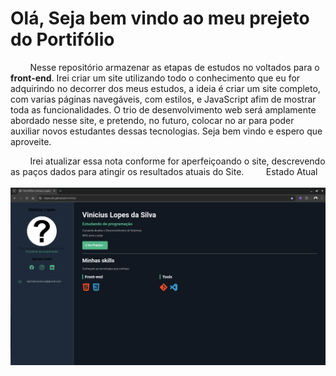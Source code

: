 # Olá, Seja bem vindo ao meu prejeto do Portifólio


&nbsp;&nbsp;&nbsp;&nbsp;&nbsp;&nbsp;&nbsp;&nbsp;Nesse repositório armazenar as etapas de estudos no voltados para o **front-end**. Irei criar um site utilizando todo o conhecimento que eu for adquirindo no decorrer dos meus estudos, a ideia é criar um site completo, com varias páginas navegáveis, com estilos, e JavaScript afim de mostrar toda as funcionalidades. O trio de desenvolvimento web será amplamente abordado nesse site, e pretendo, no futuro, colocar no ar para poder auxiliar novos estudantes dessas tecnologias. Seja bem vindo e espero que aproveite.

&nbsp;&nbsp;&nbsp;&nbsp;&nbsp;&nbsp;&nbsp;&nbsp;Irei atualizar essa nota conforme for aperfeiçoando o site, descrevendo as paços dados para atingir os resultados atuais do Site.
&nbsp;&nbsp;&nbsp;&nbsp;&nbsp;&nbsp;&nbsp;&nbsp;Estado Atual
&nbsp;&nbsp;&nbsp;&nbsp;![Site Atual](/img/versao1.png)
